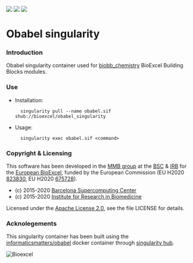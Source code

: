 [![](https://quay.io/repository/biocontainers/biobb_io/status)](https://hub.docker.com/r/informaticsmatters/obabel)
[![](https://www.singularity-hub.org/static/img/hosted-singularity--hub-%23e32929.svg)](https://singularity-hub.org/collections/3786)
[![](https://img.shields.io/badge/License-Apache%202.0-blue.svg)](https://opensource.org/licenses/Apache-2.0)

# Obabel singularity

### Introduction
Obabel singularity container used for [biobb_chemistry](https://github.com/bioexcel/biobb_chemistry) BioExcel Building Blocks modules.

### Use

* Installation:


        singularity pull --name obabel.sif shub://bioexcel/obabel_singularity


* Usage:


        singularity exec obabel.sif <command>


### Copyright & Licensing
This software has been developed in the [MMB group](http://mmb.irbbarcelona.org) at the [BSC](http://www.bsc.es/) & [IRB](https://www.irbbarcelona.org/) for the [European BioExcel](http://bioexcel.eu/), funded by the European Commission (EU H2020 [823830](http://cordis.europa.eu/projects/823830), EU H2020 [675728](http://cordis.europa.eu/projects/675728)).

* (c) 2015-2020 [Barcelona Supercomputing Center](https://www.bsc.es/)
* (c) 2015-2020 [Institute for Research in Biomedicine](https://www.irbbarcelona.org/)

Licensed under the
[Apache License 2.0](https://www.apache.org/licenses/LICENSE-2.0), see the file LICENSE for details.

### Acknolegements
This singularity container has been built using the [informaticsmatters/obabel](https://hub.docker.com/r/informaticsmatters/obabel) docker container through [singularity hub](https://singularity-hub.org/).

![](https://bioexcel.eu/wp-content/uploads/2019/04/Bioexcell_logo_1080px_transp.png "Bioexcel")

